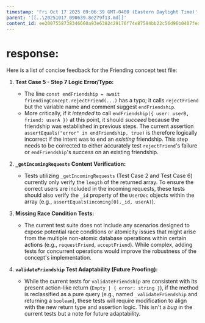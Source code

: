 ```yaml
---
timestamp: 'Fri Oct 17 2025 09:06:39 GMT-0400 (Eastern Daylight Time)'
parent: '[[..\20251017_090639.8e279f13.md]]'
content_id: ee2007558738346660a93e6382429176f74e87594bb22c56d96b0407fedc3365
---
```


# response:

Here is a list of concise feedback for the Friending concept test file:

1. **Test Case 5 - Step 7 Logic Error/Typo:**
   * The line `const endFriendship = await friendingConcept.rejectFriend(...)` has a typo; it calls `rejectFriend` but the variable name and comment suggest `endFriendship`.
   * More critically, if it *intended* to call `endFriendship({ user: userB, friend: userA })` at this point, it should *succeed* because the friendship was established in previous steps. The current assertion `assertEquals("error" in endFriendship, true)` is therefore logically incorrect if the intent was to end an *existing* friendship. This step needs to be corrected to either accurately test `rejectFriend`'s failure or `endFriendship`'s success on an existing friendship.

2. **`_getIncomingRequests` Content Verification:**
   * Tests utilizing `_getIncomingRequests` (Test Case 2 and Test Case 6) currently only verify the `length` of the returned array. To ensure the correct users are included in the incoming requests, these tests should also verify the `_id` property of the `UserDoc` objects within the array (e.g., `assertEquals(incoming[0]._id, userA)`).

3. **Missing Race Condition Tests:**
   * The current test suite does not include any scenarios designed to expose potential race conditions or atomicity issues that might arise from the multiple non-atomic database operations within certain actions (e.g., `requestFriend`, `acceptFriend`). While complex, adding tests for concurrent operations would improve the robustness of the concept's implementation.

4. **`validateFriendship` Test Adaptability (Future Proofing):**
   * While the current tests for `validateFriendship` are consistent with its present action-like return (`Empty | { error: string }`), if the method is reclassified as a pure query (e.g., named `_validateFriendship` and returning a `boolean`), these tests will require modification to align with the new return type and assertion logic. This isn't a *bug* in the current tests but a note for future adaptability.
